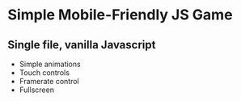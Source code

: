 # Simple Mobile-Friendly JS Game

## Single file, vanilla Javascript

- Simple animations
- Touch controls
- Framerate control
- Fullscreen